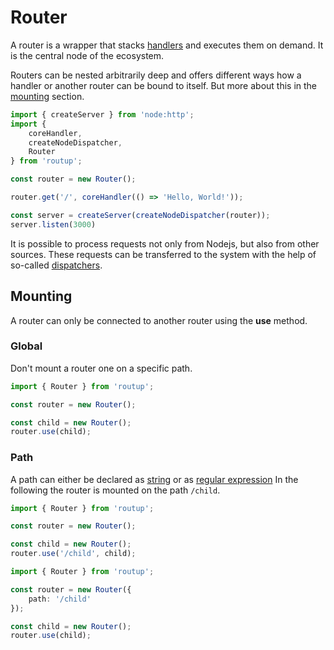 # Router

A router is a wrapper that stacks [handlers](./handlers.md) and executes them on demand.
It is the central node of the ecosystem.

Routers can be nested arbitrarily deep and offers different ways
how a handler or another router can be bound to itself.
But more about this in the [mounting](#mounting) section.

```typescript
import { createServer } from 'node:http';
import {
    coreHandler,
    createNodeDispatcher,
    Router
} from 'routup';

const router = new Router();

router.get('/', coreHandler(() => 'Hello, World!'));

const server = createServer(createNodeDispatcher(router));
server.listen(3000)
```

It is possible to process requests not only from Nodejs, but also from other sources.
These requests can be transferred to the system with the help of so-called [dispatchers](./dispatchers.md).

## Mounting
A router can only be connected to another router using the **use** method.

### Global

Don't mount a router one on a specific path.

```typescript
import { Router } from 'routup';

const router = new Router();

const child = new Router();
router.use(child);
```

### Path

A path can either be declared as [string](./paths.md#string) or as [regular expression](./paths.md#regular-expressions)
In the following the router is mounted on the path `/child`.

```typescript
import { Router } from 'routup';

const router = new Router();

const child = new Router();
router.use('/child', child);
```

```typescript
import { Router } from 'routup';

const router = new Router({
    path: '/child'
});

const child = new Router();
router.use(child);
```
